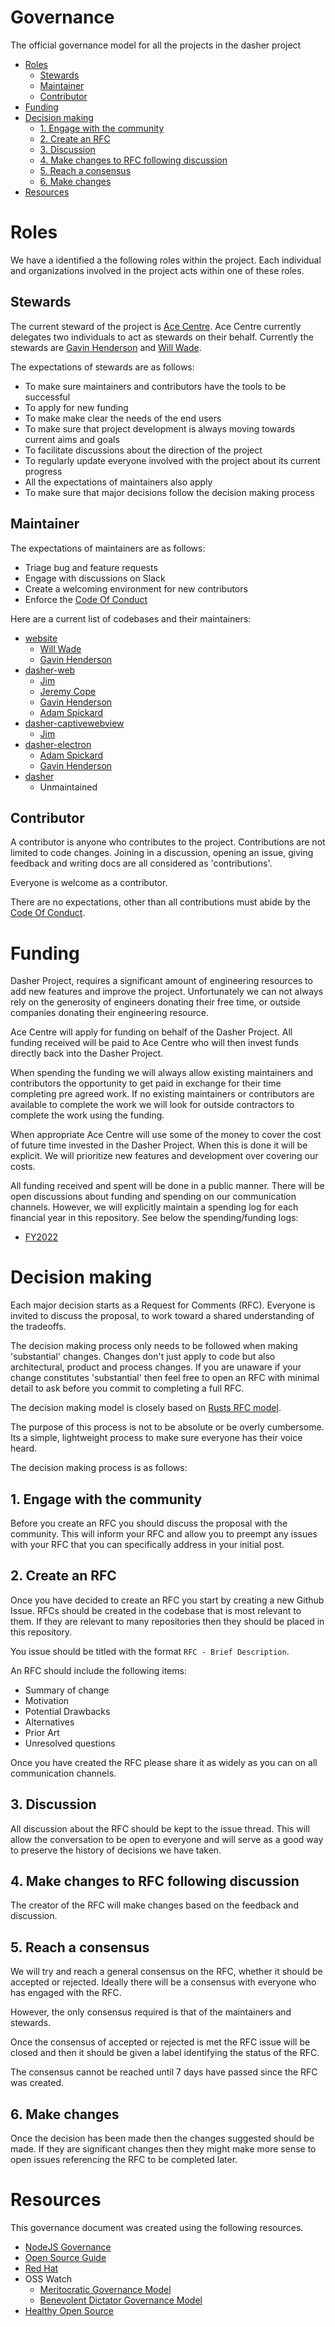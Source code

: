 # Governance <!-- omit in toc -->

The official governance model for all the projects in the dasher project

- [Roles](#roles)
  - [Stewards](#stewards)
  - [Maintainer](#maintainer)
  - [Contributor](#contributor)
- [Funding](#funding)
- [Decision making](#decision-making)
  - [1. Engage with the community](#1-engage-with-the-community)
  - [2. Create an RFC](#2-create-an-rfc)
  - [3. Discussion](#3-discussion)
  - [4. Make changes to RFC following discussion](#4-make-changes-to-rfc-following-discussion)
  - [5. Reach a consensus](#5-reach-a-consensus)
  - [6. Make changes](#6-make-changes)
- [Resources](#resources)

# Roles

We have a identified a the following roles within the project. Each individual and organizations involved in the project acts within one of these roles.

## Stewards

The current steward of the project is [Ace Centre](http://acecentre.org.uk/). Ace Centre currently delegates two individuals to act as stewards on their behalf. Currently the stewards are [Gavin Henderson](https://acecentre.org.uk/about/staff/gavin-henderson) and [Will Wade](https://acecentre.org.uk/about/staff/will-wade).

The expectations of stewards are as follows:

- To make sure maintainers and contributors have the tools to be successful
- To apply for new funding
- To make make clear the needs of the end users
- To make sure that project development is always moving towards current aims and goals
- To facilitate discussions about the direction of the project
- To regularly update everyone involved with the project about its current progress
- All the expectations of maintainers also apply
- To make sure that major decisions follow the decision making process

## Maintainer

The expectations of maintainers are as follows:

- Triage bug and feature requests
- Engage with discussions on Slack
- Create a welcoming environment for new contributors
- Enforce the [Code Of Conduct](./code-of-conduct.md)

Here are a current list of codebases and their maintainers:

- [website](https://github.com/dasher-project/website)
  - [Will Wade](https://github.com/willwade)
  - [Gavin Henderson](https://github.com/gavinhenderson5)
- [dasher-web](https://github.com/dasher-project/dasher-web)
  - [Jim](https://github.com/sjjhsjjh)
  - [Jeremy Cope](https://github.com/jcope)
  - [Gavin Henderson](https://github.com/gavinhenderson5)
  - [Adam Spickard](https://github.com/aspickard)
- [dasher-captivewebview](https://github.com/dasher-project/dasher-captivewebview)
  - [Jim](https://github.com/sjjhsjjh)
- [dasher-electron](https://github.com/dasher-project/dasher-electron)
  - [Adam Spickard](https://github.com/aspickard)
  - [Gavin Henderson](https://github.com/gavinhenderson5)
- [dasher](https://github.com/dasher-project/dasher)
  - Unmaintained

## Contributor

A contributor is anyone who contributes to the project. Contributions are not limited to code changes. Joining in a discussion, opening an issue, giving feedback and writing docs are all considered as 'contributions'.

Everyone is welcome as a contributor.

There are no expectations, other than all contributions must abide by the [Code Of Conduct](./code-of-conduct.md).

# Funding

Dasher Project, requires a significant amount of engineering resources to add new features and improve the project. Unfortunately we can not always rely on the generosity of engineers donating their free time, or outside companies donating their engineering resource.

Ace Centre will apply for funding on behalf of the Dasher Project. All funding received will be paid to Ace Centre who will then invest funds directly back into the Dasher Project.

When spending the funding we will always allow existing maintainers and contributors the opportunity to get paid in exchange for their time completing pre agreed work. If no existing maintainers or contributors are available to complete the work we will look for outside contractors to complete the work using the funding.

When appropriate Ace Centre will use some of the money to cover the cost of future time invested in the Dasher Project. When this is done it will be explicit. We will prioritize new features and development over covering our costs.

All funding received and spent will be done in a public manner. There will be open discussions about funding and spending on our communication channels. However, we will explicitly maintain a spending log for each financial year in this repository. See below the spending/funding logs:

- [FY2022](./FY2022.md)

# Decision making

Each major decision starts as a Request for Comments (RFC). Everyone is invited to discuss the proposal, to work toward a shared understanding of the tradeoffs.

The decision making process only needs to be followed when making 'substantial' changes. Changes don't just apply to code but also architectural, product and process changes. If you are unaware if your change constitutes 'substantial' then feel free to open an RFC with minimal detail to ask before you commit to completing a full RFC.

The decision making model is closely based on [Rusts RFC model](https://github.com/rust-lang/rfcs).

The purpose of this process is not to be absolute or be overly cumbersome. Its a simple, lightweight process to make sure everyone has their voice heard.

The decision making process is as follows:

## 1. Engage with the community

Before you create an RFC you should discuss the proposal with the community. This will inform your RFC and allow you to preempt any issues with your RFC that you can specifically address in your initial post.

## 2. Create an RFC

Once you have decided to create an RFC you start by creating a new Github Issue. RFCs should be created in the codebase that is most relevant to them. If they are relevant to many repositories then they should be placed in this repository.

You issue should be titled with the format `RFC - Brief Description`.

An RFC should include the following items:

- Summary of change
- Motivation
- Potential Drawbacks
- Alternatives
- Prior Art
- Unresolved questions

Once you have created the RFC please share it as widely as you can on all communication channels.

## 3. Discussion

All discussion about the RFC should be kept to the issue thread. This will allow the conversation to be open to everyone and will serve as a good way to preserve the history of decisions we have taken.

## 4. Make changes to RFC following discussion

The creator of the RFC will make changes based on the feedback and discussion.

## 5. Reach a consensus

We will try and reach a general consensus on the RFC, whether it should be accepted or rejected. Ideally there will be a consensus with everyone who has engaged with the RFC.

However, the only consensus required is that of the maintainers and stewards.

Once the consensus of accepted or rejected is met the RFC issue will be closed and then it should be given a label identifying the status of the RFC.

The consensus cannot be reached until 7 days have passed since the RFC was created.

## 6. Make changes

Once the decision has been made then the changes suggested should be made. If they are significant changes then they might make more sense to open issues referencing the RFC to be completed later.

# Resources

This governance document was created using the following resources.

- [NodeJS Governance](https://github.com/nodejs/node/blob/master/GOVERNANCE.md#collaborator-activities)
- [Open Source Guide](https://opensource.guide/leadership-and-governance/)
- [Red Hat](https://www.redhat.com/en/resources/guide-to-open-source-project-governance-models-overview)
- OSS Watch
  - [Meritocratic Governance Model](http://oss-watch.ac.uk/resources/meritocraticgovernancemodel)
  - [Benevolent Dictator Governance Model](http://oss-watch.ac.uk/resources/benevolentdictatorgovernancemodel)
- [Healthy Open Source](https://medium.com/the-node-js-collection/healthy-open-source-967fa8be7951)
